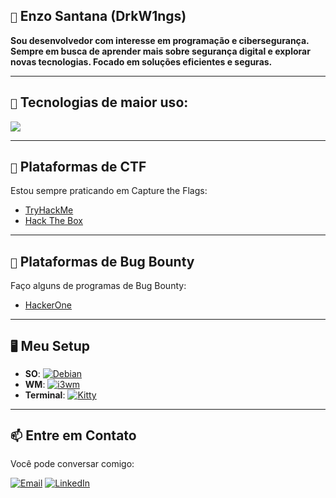 ## `👋` Enzo Santana (DrkW1ngs)

<strong> Sou desenvolvedor com interesse em programação e cibersegurança. Sempre em busca de aprender mais sobre segurança digital e explorar novas tecnologias. Focado em soluções eficientes e seguras. </strong>

---

## `🚀` Tecnologias de maior uso:

[![](https://skillicons.dev/icons?i=c,python,bash,powershell)](https://skillicons.dev)

---

## `🎯` Plataformas de CTF

Estou sempre praticando em Capture the Flags:

- [TryHackMe](https://tryhackme.com/p/DrkW1ngs)
- [Hack The Box](https://app.hackthebox.com/profile/1411577)

---

## `💼` Plataformas de Bug Bounty

Faço alguns de programas de Bug Bounty:

- [HackerOne](https://www.hackerone.com/DrkW1ngs)
 ---
 
## `🖥️` Meu Setup

- **SO**: [![Debian](https://img.shields.io/badge/Debian-A81D33?style=for-the-badge&logo=debian&logoColor=white)](https://www.debian.org/)
- **WM**: [![i3wm](https://img.shields.io/badge/i3wm-1D99F3?style=for-the-badge)](https://i3wm.org/)
- **Terminal**: [![Kitty](https://img.shields.io/badge/Kitty-FCC624?style=for-the-badge&logo=kitty&logoColor=black)](https://sw.kovidgoyal.net/kitty/)
---
## `📫` Entre em Contato

Você pode conversar comigo:

[![Email](https://img.shields.io/badge/Email-D14836?style=for-the-badge&logo=gmail&logoColor=white)](mailto:enzosantana0zen@gmail.com)
[![LinkedIn](https://img.shields.io/badge/LinkedIn-0A66C2?style=for-the-badge&logo=linkedin&logoColor=white)](https://www.linkedin.com/in/enzo-santana)

